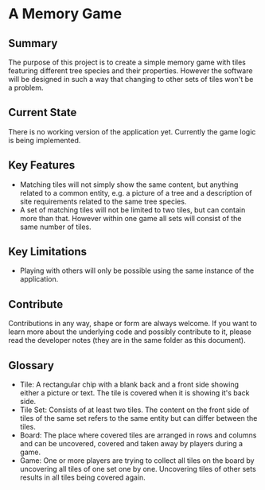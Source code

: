 # A Memory Game

## Summary
The purpose of this project is to create a simple memory game with tiles featuring different tree species and their properties. However the software will be designed in such a way that changing to other sets of tiles won't be a problem.

## Current State
There is no working version of the application yet. Currently the game logic is being implemented.

## Key Features
* Matching tiles will not simply show the same content, but anything related to a common entity, e.g. a picture of a tree and a description of site requirements related to the same tree species.
* A set of matching tiles will not be limited to two tiles, but can contain more than that. However within one game all sets will consist of the same number of tiles.

## Key Limitations
* Playing with others will only be possible using the same instance of the application.

## Contribute
Contributions in any way, shape or form are always welcome. If you want to learn more about the underlying code and possibly contribute to it, please read the developer notes (they are in the same folder as this document).

## Glossary
* Tile: A rectangular chip with a blank back and a front side showing either a picture or text. The tile is covered when it is showing it's back side.
* Tile Set: Consists of at least two tiles. The content on the front side of tiles of the same set refers to the same entity but can differ between the tiles.
* Board: The place where covered tiles are arranged in rows and columns and can be uncovered, covered and taken away by players during a game.
* Game: One or more players are trying to collect all tiles on the board by uncovering all tiles of one set one by one. Uncovering tiles of other sets results in all tiles being covered again.